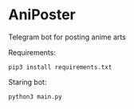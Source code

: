 # AniPoster
Telegram bot for posting anime arts

Requirements:

```
pip3 install requirements.txt
```

Staring bot:
```
python3 main.py
```

